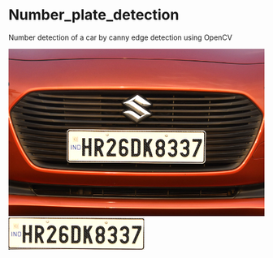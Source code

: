 # Number_plate_detection
Number detection of a car by canny edge detection using OpenCV

![alt text](https://raw.githubusercontent.com/MathanKumar14/Number_plate_detection/master/HR26DK8337.jpg)
![alt text](https://github.com/MathanKumar14/Number_plate_detection/blob/master/7.png)

